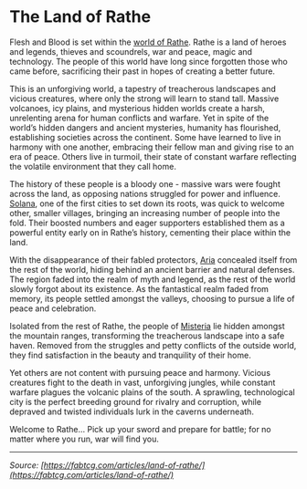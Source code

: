 # The Land of Rathe

Flesh and Blood is set within the [world of Rathe](../../world-of-rathe/world-of-rathe.md). Rathe is a land of heroes and legends, thieves and scoundrels, war and peace, magic and technology. The people of this world have long since forgotten those who came before, sacrificing their past in hopes of creating a better future.

This is an unforgiving world, a tapestry of treacherous landscapes and vicious creatures, where only the strong will learn to stand tall. Massive volcanoes, icy plains, and mysterious hidden worlds create a harsh, unrelenting arena for human conflicts and warfare. Yet in spite of the world’s hidden dangers and ancient mysteries, humanity has flourished, establishing societies across the continent. Some have learned to live in harmony with one another, embracing their fellow man and giving rise to an era of peace. Others live in turmoil, their state of constant warfare reflecting the volatile environment that they call home.

The history of these people is a bloody one - massive wars were fought across the land, as opposing nations struggled for power and influence. [Solana](../../world-of-rathe/solana/solana.md), one of the first cities to set down its roots, was quick to welcome other, smaller villages, bringing an increasing number of people into the fold. Their boosted numbers and eager supporters established them as a powerful entity early on in Rathe’s history, cementing their place within the land.

With the disappearance of their fabled protectors, [Aria](../../world-of-rathe/aria/aria.md) concealed itself from the rest of the world, hiding behind an ancient barrier and natural defenses. The region faded into the realm of myth and legend, as the rest of the world slowly forgot about its existence. As the fantastical realm faded from memory, its people settled amongst the valleys, choosing to pursue a life of peace and celebration.

Isolated from the rest of Rathe, the people of [Misteria](../../world-of-rathe/misteria/misteria.md) lie hidden amongst the mountain ranges, transforming the treacherous landscape into a safe haven. Removed from the struggles and petty conflicts of the outside world, they find satisfaction in the beauty and tranquility of their home.

Yet others are not content with pursuing peace and harmony. Vicious creatures fight to the death in vast, unforgiving jungles, while constant warfare plagues the volcanic plains of the south. A sprawling, technological city is the perfect breeding ground for rivalry and corruption, while depraved and twisted individuals lurk in the caverns underneath.

Welcome to Rathe… Pick up your sword and prepare for battle; for no matter where you run, war will find you.

---

_Source: [https://fabtcg.com/articles/land-of-rathe/](https://fabtcg.com/articles/land-of-rathe/)_
